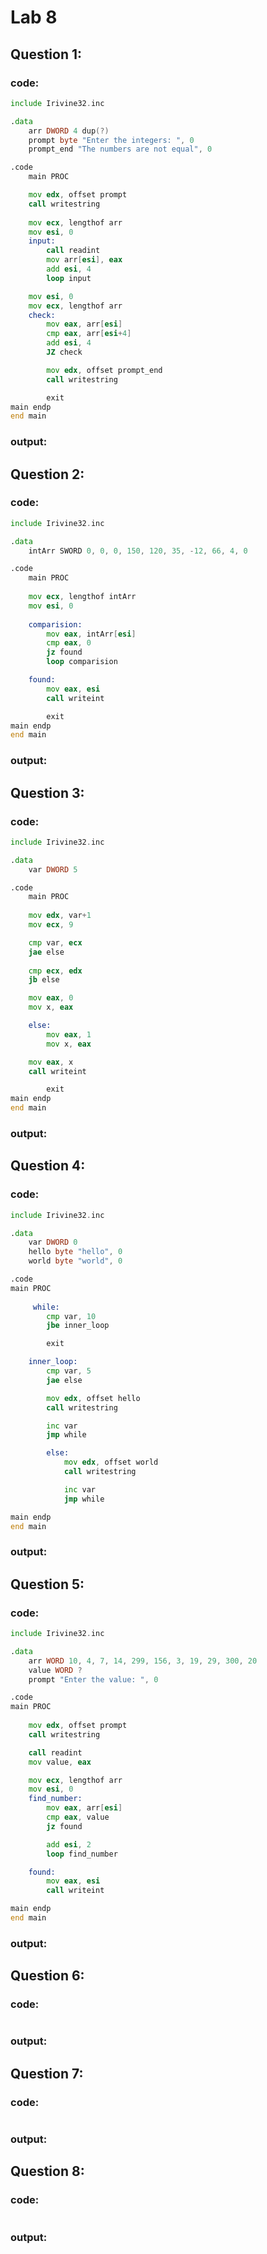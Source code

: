 # Lab 8

## Question 1:
### code:
```asm
include Irivine32.inc

.data
	arr DWORD 4 dup(?)
	prompt byte "Enter the integers: ", 0
	prompt_end "The numbers are not equal", 0

.code
	main PROC

	mov edx, offset prompt
	call writestring
	
	mov ecx, lengthof arr
	mov esi, 0
	input: 
		call readint
		mov arr[esi], eax
		add esi, 4
		loop input

	mov esi, 0
	mov ecx, lengthof arr
	check:
		mov eax, arr[esi]
		cmp eax, arr[esi+4]
		add esi, 4
		JZ check

		mov edx, offset prompt_end
		call writestring

		exit
main endp
end main

```
### output:


## Question 2:
### code:
```asm
include Irivine32.inc

.data
	intArr SWORD 0, 0, 0, 150, 120, 35, -12, 66, 4, 0

.code
	main PROC
	
	mov ecx, lengthof intArr
	mov esi, 0
	
	comparision:
		mov eax, intArr[esi]
		cmp eax, 0
		jz found
		loop comparision

	found:
		mov eax, esi
		call writeint

		exit
main endp
end main

```
### output:


## Question 3:
### code:
```asm
include Irivine32.inc

.data
	var DWORD 5

.code
	main PROC
	
	mov edx, var+1
	mov ecx, 9

	cmp var, ecx
	jae else
	
	cmp ecx, edx
	jb else

	mov eax, 0
	mov x, eax

	else:
		mov eax, 1
		mov x, eax

	mov eax, x
	call writeint

		exit
main endp
end main

```
### output:


## Question 4:
### code:
```asm
include Irivine32.inc

.data
	var DWORD 0
	hello byte "hello", 0
	world byte "world", 0

.code
main PROC
	 
	 while:	
		cmp var, 10
		jbe inner_loop

		exit

	inner_loop:
		cmp var, 5
		jae else

		mov edx, offset hello
		call writestring

		inc var
		jmp while

		else:
			mov edx, offset world
			call writestring

			inc var
			jmp while

main endp
end main

```
### output:


## Question 5:
### code:
```asm
include Irivine32.inc

.data
	arr WORD 10, 4, 7, 14, 299, 156, 3, 19, 29, 300, 20
	value WORD ?
	prompt "Enter the value: ", 0

.code
main PROC
	 
	mov edx, offset prompt
	call writestring

	call readint
	mov value, eax

	mov ecx, lengthof arr
	mov esi, 0
	find_number:
		mov eax, arr[esi]
		cmp eax, value
		jz found

		add esi, 2
		loop find_number

	found:
		mov eax, esi
		call writeint

main endp
end main

```
### output:


## Question 6:
### code:
```asm

```
### output:


## Question 7:
### code:
```asm

```
### output:


## Question 8:
### code:
```asm

```
### output:
